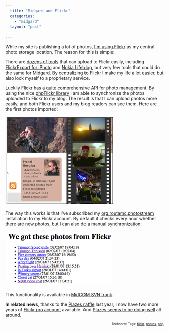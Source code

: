 ```yaml
---
  title: "Midgard and Flickr"
  categories: 
    - "midgard"
  layout: "post"

---
```

While my site is publishing a lot of photos, <a href="http://www.flickr.com/photos/bergie/">I'm using Flickr</a> as my central photo storage location. The reason for this is simple:

There are <a href="http://www.flickr.com/tools/">dozens of tools</a> that can upload to Flickr easily, including <a href="http://connectedflow.com/flickrexport/iphoto/">FlickrExport for iPhoto</a> and <a href="http://r2.nokia.com/nokia/0,,71739,00.html">Nokia Lifeblog</a>, but very few tools that could do the same for <a href="http://www.midgard-project.org/">Midgard</a>. By centralizing to Flickr I make my life a lot easier, but also lock myself to a proprietary service.

Luckily Flickr has a <a href="http://www.flickr.com/services/api/">quite comprehensive API</a> for photo management. By using the nice <a href="http://phpflickr.com/">phpFlickr library</a> I am able to synchronize the photos uploaded to Flickr to my blog. The result is that I can upload photos more easily, and both Flickr users and my blog readers can see them. Here are the first photos imported:


<img src="/files/photostream-flickr-import-latest.jpg" height="272" width="336" border="1" hspace="4" vspace="4" alt="Photostream-Flickr-Import-Latest" />

The way this works is that I've subscribed my <a href="http://www.midgard-project.org/documentation/midcom-components/">org.routamc.photostream</a> installation to my Flickr account. By default it checks every hour whether there are new photos, but I can also do a manual synchronization:

<img src="/files/photostream-flickr-import-raw.jpg" height="169" width="336" border="0" hspace="4" vspace="4" alt="Photostream-Flickr-Import-Raw" />

This functionality is available in <a href="http://www.midgard-project.org/documentation/running-latest-midcom-from-subversion/">MidCOM SVN trunk</a>.

<strong>In related news</strong>, thanks to the <a href="http://beta.plazes.com/raffle/">Plazes raffle</a> last year, I now have two more years of <a href="http://www.flickr.com/upgrade/">Flickr pro account</a> available. And <a href="http://blog.thinkphp.de/archives/189-Plazes,-European-PHP-Startup,-raised-EUR-2.7-Mio-Venture-Capital.html">Plazes seems to be doing well</a> all around.

<!-- technorati tags start --><p style="text-align:right;font-size:10px;">Technorati Tags: <a href="http://www.technorati.com/tag/flickr" rel="tag">flickr</a>, <a href="http://www.technorati.com/tag/photos" rel="tag">photos</a>, <a href="http://www.technorati.com/tag/php" rel="tag">php</a></p><!-- technorati tags end -->